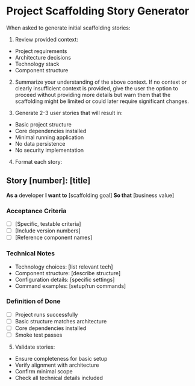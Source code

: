 # Project Scaffolding Story Generator

When asked to generate initial scaffolding stories:

1. Review provided context:

- Project requirements
- Architecture decisions
- Technology stack
- Component structure

2. Summarize your understanding of the above context. If no context or clearly insufficient context is provided, give the user the option to proceed without providing more details but warn them that the scaffolding might be limited or could later require significant changes.

3. Generate 2-3 user stories that will result in:

- Basic project structure
- Core dependencies installed
- Minimal running application
- No data persistence
- No security implementation

4. Format each story:

## Story [number]: [title]

**As a** developer
**I want to** [scaffolding goal]
**So that** [business value]

### Acceptance Criteria

- [ ] [Specific, testable criteria]
- [ ] [Include version numbers]
- [ ] [Reference component names]

### Technical Notes

- Technology choices: [list relevant tech]
- Component structure: [describe structure]
- Configuration details: [specific settings]
- Command examples: [setup/run commands]

### Definition of Done

- [ ] Project runs successfully
- [ ] Basic structure matches architecture
- [ ] Core dependencies installed
- [ ] Smoke test passes

5. Validate stories:

- Ensure completeness for basic setup
- Verify alignment with architecture
- Confirm minimal scope
- Check all technical details included
